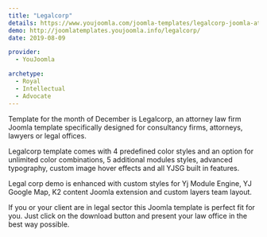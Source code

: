 ```yaml
---
title: "Legalcorp"
details: https://www.youjoomla.com/joomla-templates/legalcorp-joomla-attorney-template.html
demo: http://joomlatemplates.youjoomla.info/legalcorp/
date: 2019-08-09

provider:
  - YouJoomla

archetype:
  - Royal
  - Intellectual
  - Advocate
--- 
```


Template for the month of December is Legalcorp, an attorney law firm Joomla template specifically designed for consultancy firms, attorneys, lawyers or legal offices.

Legalcorp template comes with 4 predefined color styles and an option for unlimited color combinations, 5 additional modules styles, advanced typography, custom image hover effects and all YJSG built in features.

Legal corp demo is enhanced with custom styles for Yj Module Engine, YJ Google Map, K2 content Joomla extension and custom layers team layout.

If you or your client are in legal sector this Joomla template is perfect fit for you. Just click on the download button and present your law office in the best way possible. 